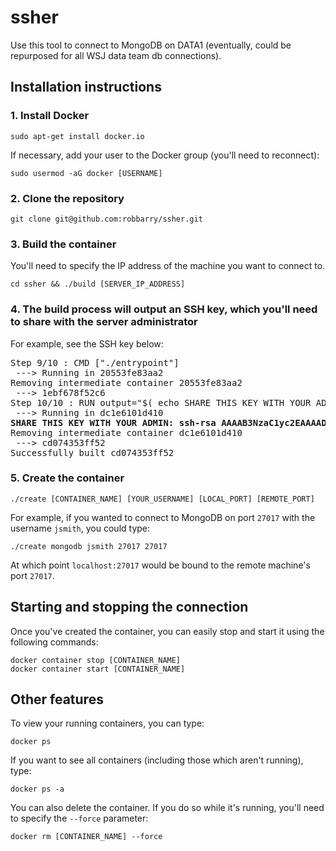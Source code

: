 # ssher

Use this tool to connect to MongoDB on DATA1 (eventually, could be repurposed for all WSJ data team db connections).

## Installation instructions

### 1. Install Docker

	sudo apt-get install docker.io

If necessary, add your user to the Docker group (you'll need to reconnect):

	sudo usermod -aG docker [USERNAME]

### 2. Clone the repository

	git clone git@github.com:robbarry/ssher.git

### 3. Build the container

You'll need to specify the IP address of the machine you want to connect to.

	cd ssher && ./build [SERVER_IP_ADDRESS]

### 4. The build process will output an SSH key, which you'll need to share with the server administrator

For example, see the SSH key below:

<pre>
Step 9/10 : CMD ["./entrypoint"]
 ---> Running in 20553fe83aa2
Removing intermediate container 20553fe83aa2
 ---> 1ebf678f52c6
Step 10/10 : RUN output="$( echo SHARE THIS KEY WITH YOUR ADMIN: &&                cat /root/.ssh/id_rsa.pub)" && echo $output
 ---> Running in dc1e6101d410
<b>SHARE THIS KEY WITH YOUR ADMIN: ssh-rsa AAAAB3NzaC1yc2EAAAADAQABAAABAQC5oHWTv4s5vHWaqm5Xx8ovyG+bgOB0JCyrXnXErNq9wjnWhB3jGirSQTMGHj53p3hDWR+gV1Zgf8BJfwp4ODsuPpMnuMNyuUMWlItyKxQco8P8zi8sjJ3TfW2DNYf0QGEdkvFIMryejIoFoooDC3uUI0ofMRuyC2VPT+wOLmSOf2mgDL838XYis4Z2BC/nlVMqk+Xd792Jrgmw1deP4bT4Jb1KJC3VuZdk8mZNE7vOtQYciP5rGp3xgJPT1ZFPfIvf3GkKwQlF80B7+UsfcbRjGvUoR17EozzF+lp88xTCsDOsa51yh1ItVD4sysnJu8deqSpuEg6R1RwB/cfs9b0f root@936b3b6c4fa0</b>
Removing intermediate container dc1e6101d410
 ---> cd074353ff52
Successfully built cd074353ff52
</pre>

### 5. Create the container

	./create [CONTAINER_NAME] [YOUR_USERNAME] [LOCAL_PORT] [REMOTE_PORT]

For example, if you wanted to connect to MongoDB on port `27017` with the username `jsmith`, you could type:

	./create mongodb jsmith 27017 27017

At which point `localhost:27017` would be bound to the remote machine's port `27017`.

## Starting and stopping the connection

Once you've created the container, you can easily stop and start it using the following commands:

	docker container stop [CONTAINER_NAME]
	docker container start [CONTAINER_NAME]

## Other features

To view your running containers, you can type:

	docker ps

If you want to see all containers (including those which aren't running), type:

	docker ps -a

You can also delete the container. If you do so while it's running, you'll need to specify the `--force` parameter:

	docker rm [CONTAINER_NAME] --force
